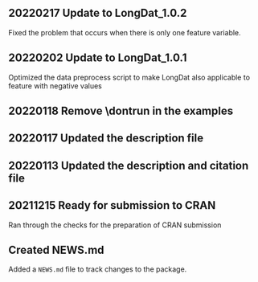 ## 20220217 Update to LongDat_1.0.2
Fixed the problem that occurs when there is only one feature variable.

## 20220202 Update to LongDat_1.0.1
Optimized the data preprocess script to make LongDat also applicable to feature with negative values

## 20220118 Remove \dontrun in the examples

## 20220117 Updated the description file

## 20220113 Updated the description and citation file

## 20211215 Ready for submission to CRAN
Ran through the checks for the preparation of CRAN submission


## Created NEWS.md
Added a `NEWS.md` file to track changes to the package.
